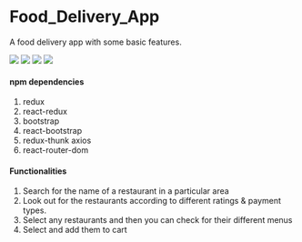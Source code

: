 # Food_Delivery_App

A food delivery app with some basic features.

![](https://i.ibb.co/4P8xJjR/Screenshot-2020-09-03-React-App.png)
![](https://i.ibb.co/wLxqm9B/Screenshot-2020-09-03-React-App-1.png)
![](https://i.ibb.co/WDRtDBJ/Screenshot-2020-09-03-React-App-2.png)
![](https://i.ibb.co/nkL8mLN/Screenshot-2020-09-03-React-App-3.png)



#### npm dependencies
  1. redux 
  2. react-redux 
  3. bootstrap 
  4. react-bootstrap 
  5. redux-thunk axios 
  6. react-router-dom

#### Functionalities
  1. Search for the name of a restaurant in a particular area
  2. Look out for the restaurants according to different ratings & payment types.
  3. Select any restaurants and then you can check for their different menus
  4. Select and add them to cart

